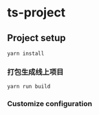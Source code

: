 # ts-project

## Project setup
```
yarn install
```

### 打包生成线上项目
```
yarn run build
```

### Customize configuration
